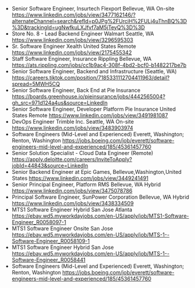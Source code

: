 - Senior Software Engineer, Insurtech Flexport Bellevue, WA On-site
https://www.linkedin.com/jobs/view/3477162146/?alternateChannel=search&refId=p0JPg%2FUrciH%2FULj4uThnBQ%3D%3D&trackingId=ugNwfkuLXJfvf7aM5jTeyQ%3D%3D
- Store No. 8 - Lead Backend Engineer Walmart Seattle, WA 
https://www.linkedin.com/jobs/view/3296595303
- Sr. Software Engineer Xealth United States Remote
  https://www.linkedin.com/jobs/view/2175455342
- Staff Software Engineer, Insurance Rippling Bellevue, WA
https://ats.rippling.com/jobs/cc1b9ac4-308f-4bd2-bcf0-b1482217be7b
- Senior Software Engineer, Backend and Infrastructure (Seattle, WA)
https://careers.tiktok.com/position/7185331112704411963/detail?spread=5MWH5CQ
- Senior Software Engineer, Back End at Pie Insurance
https://boards.greenhouse.io/pieinsurance/jobs/4442565004?gh_src=971d124a4us&source=LinkedIn
- Senior Software Engineer, Developer Platform Pie Insurance United States Remote 
https://www.linkedin.com/jobs/view/3491981087
- DevOps Engineer Trimble Inc. Seattle, WA On-site
https://www.linkedin.com/jobs/view/3483903974
- Software Engineers (Mid-Level and Experienced) Everett, Washington; Renton, Washington 
https://jobs.boeing.com/job/everett/software-engineers-mid-level-and-experienced/185/45361457760
- Senior Solution Specialist - Cloud Data Engineer (Remote) 
https://apply.deloitte.com/careers/InviteToApply?jobId=44843&source=LinkedIn
- Senior Backend Engineer at Epic Games, Bellevue,Washington,United States
https://www.linkedin.com/jobs/view/3449241491
- Senior Principal Engineer, Platform RMS Bellevue, WA Hybrid
https://www.linkedin.com/jobs/view/3475078786
- Principal Software Engineer, SunPower Corporation Bellevue, WA Hybrid
https://www.linkedin.com/jobs/view/3438334509
- MTS1 Software Engineer Hybrid San Jose Atlanta
https://ebay.wd5.myworkdayjobs.com/en-US/apply/job/MTS1-Software-Engineer_R0058097-1
- MTS1 Software Engineer Onsite San Jose
https://ebay.wd5.myworkdayjobs.com/en-US/apply/job/MTS-1--Software-Engineer_R0058109-1
- MTS1 Software Engineer Hybrid San Jose
https://ebay.wd5.myworkdayjobs.com/en-US/apply/job/MTS-1--Software-Engineer_R0058441
- Software Engineers (Mid-Level and Experienced) Everett, Washington; Renton, Washington 
https://jobs.boeing.com/job/everett/software-engineers-mid-level-and-experienced/185/45361457760
